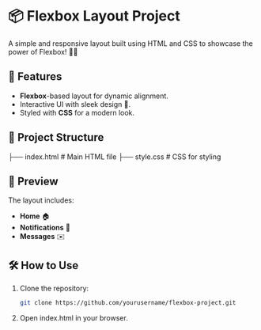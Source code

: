 # 📦 Flexbox Layout Project

A simple and responsive layout built using HTML and CSS to showcase the power of Flexbox! 🎨✨  

## 🚀 Features
- **Flexbox**-based layout for dynamic alignment.  
- Interactive UI with sleek design 🎯.  
- Styled with **CSS** for a modern look.  

## 📂 Project Structure
├── index.html  # Main HTML file
├── style.css   # CSS for styling

## 🌟 Preview
The layout includes:  
- **Home** 🏠  
- **Notifications** 🔔  
- **Messages** ✉️  

## 🛠️ How to Use
1. Clone the repository:  
   ```bash
   git clone https://github.com/yourusername/flexbox-project.git
2. Open index.html in your browser.
